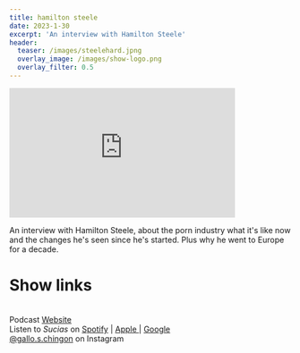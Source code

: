 ```yaml
---
title: hamilton steele
date: 2023-1-30
excerpt: 'An interview with Hamilton Steele'
header:
  teaser: /images/steelehard.jpng
  overlay_image: /images/show-logo.png
  overlay_filter: 0.5
---
```


<iframe src='https://open.spotify.com/embed/episode/3mj5hfPtgp3Ilro0QJKcLW' width='80%' height='232' frameborder='0' allowtransparency='true' allow='encrypted-media'></iframe>

An interview with Hamilton Steele, about the porn industry what it's like now and the changes he's seen since he's started. Plus why he went to Europe for a decade.

# Show links

<br> Podcast [Website](https://sucias.xyz)  <a href='https://sucias.xyz'><i class='fas fa-link'></i></a>
<br> Listen to *Sucias* on [Spotify](https://open.spotify.com/show/3XjoipCU3QzeIaQAAQpBdW)  <a href='https://open.spotify.com/show/3XjoipCU3QzeIaQAAQpBdW'><i class='fab fa-spotify'></i></a> | [Apple ](https://podcasts.apple.com/us/podcast/sucias/id1548173787)<i class='fas fa-podcast'></i> | [Google ](https://podcasts.google.com/feed/aHR0cHM6Ly9hbmNob3IuZm0vcy80MjI0YzYzYy9wb2RjYXN0L3Jzcw)  <a href='https://podcasts.google.com/feed/aHR0cHM6Ly9hbmNob3IuZm0vcy80MjI0YzYzYy9wb2RjYXN0L3Jzcw'><i class='fab fa-google-play'></i></a>
<br> [@gallo.s.chingon](https://instagram.com/gallo.s.chingon) on Instagram  <a href='https://www.instagram.com/gallo.s.chingon'><i class='fa-brands fa-instagram-square'></i></a>

